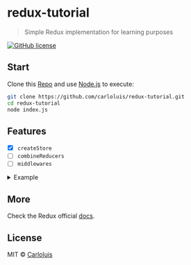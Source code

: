 # redux-tutorial

> Simple Redux implementation for learning purposes

[![GitHub license](https://img.shields.io/github/license/carloluis/redux-tutorial.svg)](https://github.com/carloluis/redux-tutorial/blob/master/LICENSE)


## Start

Clone this [Repo](https://github.com/carloluis/redux-tutorial.git) and use [Node.js](https://nodejs.org/) to execute:

```bash
git clone https://github.com/carloluis/redux-tutorial.git
cd redux-tutorial
node index.js
```

## Features

- [x] `createStore`
- [ ] `combineReducers`
- [ ] `middlewares`

<details>
<summary>Example</summary>

```js
const createStore = require('./redux');

const store = createStore(INITIAL_STATE, reducer);

const unsubscribe = store.subscribe(state => {});

// unsubscribe();
```

</details>

## More

Check the Redux official [docs](https://redux.js.org/).

## License

MIT © [Carloluis](https://github.com/carloluis)
